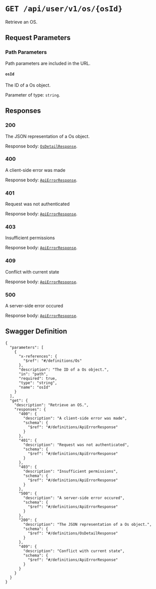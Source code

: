 # `GET /api/user/v1/os/{osId}` #

Retrieve an OS.

## Request Parameters #

### Path Parameters ###

Path parameters are included in the URL.

#### `osId` ####

The ID of a Os object.

Parameter of type: `string`.










## Responses ##


### 200 ###

The JSON representation of a Os object.

Response body: [`OsDetailResponse`](./../../../../../definitions/OsDetailResponse.mkd).


### 400 ###

A client-side error was made

Response body: [`ApiErrorResponse`](./../../../../../definitions/ApiErrorResponse.mkd).


### 401 ###

Request was not authenticated

Response body: [`ApiErrorResponse`](./../../../../../definitions/ApiErrorResponse.mkd).


### 403 ###

Insufficient permissions

Response body: [`ApiErrorResponse`](./../../../../../definitions/ApiErrorResponse.mkd).


### 409 ###

Conflict with current state

Response body: [`ApiErrorResponse`](./../../../../../definitions/ApiErrorResponse.mkd).


### 500 ###

A server-side error occured

Response body: [`ApiErrorResponse`](./../../../../../definitions/ApiErrorResponse.mkd).




## Swagger Definition ##

    {
      "parameters": [
        {
          "x-references": {
            "$ref": "#/definitions/Os"
          }, 
          "description": "The ID of a Os object.", 
          "in": "path", 
          "required": true, 
          "type": "string", 
          "name": "osId"
        }
      ], 
      "get": {
        "description": "Retrieve an OS.", 
        "responses": {
          "400": {
            "description": "A client-side error was made", 
            "schema": {
              "$ref": "#/definitions/ApiErrorResponse"
            }
          }, 
          "401": {
            "description": "Request was not authenticated", 
            "schema": {
              "$ref": "#/definitions/ApiErrorResponse"
            }
          }, 
          "403": {
            "description": "Insufficient permissions", 
            "schema": {
              "$ref": "#/definitions/ApiErrorResponse"
            }
          }, 
          "500": {
            "description": "A server-side error occured", 
            "schema": {
              "$ref": "#/definitions/ApiErrorResponse"
            }
          }, 
          "200": {
            "description": "The JSON representation of a Os object.", 
            "schema": {
              "$ref": "#/definitions/OsDetailResponse"
            }
          }, 
          "409": {
            "description": "Conflict with current state", 
            "schema": {
              "$ref": "#/definitions/ApiErrorResponse"
            }
          }
        }
      }
    }